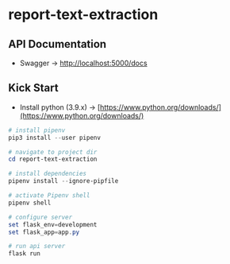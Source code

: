 # report-text-extraction

## API Documentation

- Swagger -> [http://localhost:5000/docs](http://localhost:5000/docs)

## Kick Start

- Install python (3.9.x) -> [https://www.python.org/downloads/](https://www.python.org/downloads/)

```powershell
# install pipenv
pip3 install --user pipenv

# navigate to project dir
cd report-text-extraction

# install dependencies
pipenv install --ignore-pipfile

# activate Pipenv shell
pipenv shell

# configure server
set flask_env=development
set flask_app=app.py

# run api server
flask run
```

